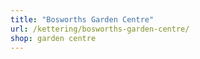 ```yaml
---
title: "Bosworths Garden Centre"
url: /kettering/bosworths-garden-centre/
shop: garden centre
---
```

